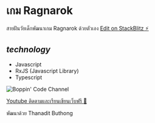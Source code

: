# เกม Ragnarok

สายฝันวัยเด็กพัฒนาเกม Ragnarok ด้วยตัวเอง
[Edit on StackBlitz ⚡️](https://stackblitz.com/edit/rxjs-xvxhyq)

## _technology_

- Javascript
- RxJS (Javascript Library)
- Typescript

![Boppin' Code Channel](https://yt3.ggpht.com/ytc/AKedOLSwF25Vcx5D_EIvdwVdrgNQFUzo6-nwc94Ies6R=s176-c-k-c0x00ffffff-no-rj-mo)

[Youtube ติดตามและเรียนเขียนเว็บฟรี 🤯](https://www.youtube.com/channel/UCj86IKv0VR-bw0UgenTU6Cg)

พัฒนาด้วย Thanadit Buthong
